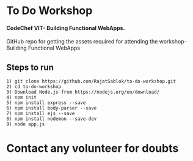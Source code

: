 # To Do Workshop

#### CodeChef VIT- Building Functional WebApps.

GitHub repo for getting the assets required for attending the workshop- Building Functional WebApps

## Steps to run
```
1) git clone https://github.com/RajatSablok/to-do-workshop.git
2) cd to-do-workshop
3) Download Node.js from https://nodejs.org/en/download/
4) npm init
5) npm install express --save
6) npm install body-parser --save
7) npm install ejs --save
8) npm install nodemon --save-dev
9) node app.js
```

# Contact any volunteer for doubts
